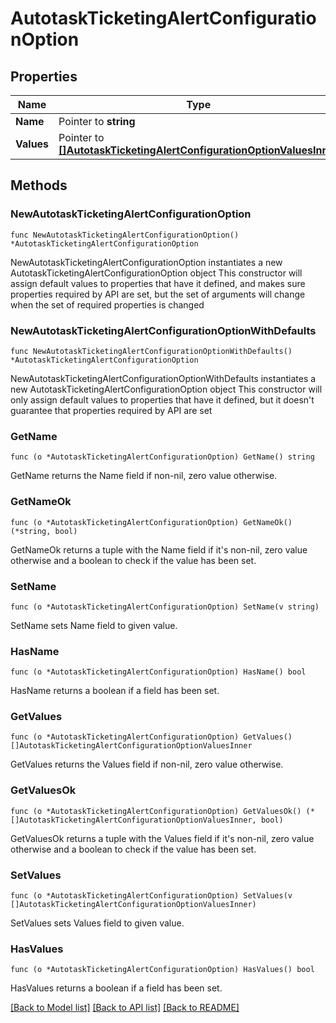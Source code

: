 # AutotaskTicketingAlertConfigurationOption

## Properties

Name | Type | Description | Notes
------------ | ------------- | ------------- | -------------
**Name** | Pointer to **string** |  | [optional] 
**Values** | Pointer to [**[]AutotaskTicketingAlertConfigurationOptionValuesInner**](AutotaskTicketingAlertConfigurationOptionValuesInner.md) |  | [optional] 

## Methods

### NewAutotaskTicketingAlertConfigurationOption

`func NewAutotaskTicketingAlertConfigurationOption() *AutotaskTicketingAlertConfigurationOption`

NewAutotaskTicketingAlertConfigurationOption instantiates a new AutotaskTicketingAlertConfigurationOption object
This constructor will assign default values to properties that have it defined,
and makes sure properties required by API are set, but the set of arguments
will change when the set of required properties is changed

### NewAutotaskTicketingAlertConfigurationOptionWithDefaults

`func NewAutotaskTicketingAlertConfigurationOptionWithDefaults() *AutotaskTicketingAlertConfigurationOption`

NewAutotaskTicketingAlertConfigurationOptionWithDefaults instantiates a new AutotaskTicketingAlertConfigurationOption object
This constructor will only assign default values to properties that have it defined,
but it doesn't guarantee that properties required by API are set

### GetName

`func (o *AutotaskTicketingAlertConfigurationOption) GetName() string`

GetName returns the Name field if non-nil, zero value otherwise.

### GetNameOk

`func (o *AutotaskTicketingAlertConfigurationOption) GetNameOk() (*string, bool)`

GetNameOk returns a tuple with the Name field if it's non-nil, zero value otherwise
and a boolean to check if the value has been set.

### SetName

`func (o *AutotaskTicketingAlertConfigurationOption) SetName(v string)`

SetName sets Name field to given value.

### HasName

`func (o *AutotaskTicketingAlertConfigurationOption) HasName() bool`

HasName returns a boolean if a field has been set.

### GetValues

`func (o *AutotaskTicketingAlertConfigurationOption) GetValues() []AutotaskTicketingAlertConfigurationOptionValuesInner`

GetValues returns the Values field if non-nil, zero value otherwise.

### GetValuesOk

`func (o *AutotaskTicketingAlertConfigurationOption) GetValuesOk() (*[]AutotaskTicketingAlertConfigurationOptionValuesInner, bool)`

GetValuesOk returns a tuple with the Values field if it's non-nil, zero value otherwise
and a boolean to check if the value has been set.

### SetValues

`func (o *AutotaskTicketingAlertConfigurationOption) SetValues(v []AutotaskTicketingAlertConfigurationOptionValuesInner)`

SetValues sets Values field to given value.

### HasValues

`func (o *AutotaskTicketingAlertConfigurationOption) HasValues() bool`

HasValues returns a boolean if a field has been set.


[[Back to Model list]](../README.md#documentation-for-models) [[Back to API list]](../README.md#documentation-for-api-endpoints) [[Back to README]](../README.md)


